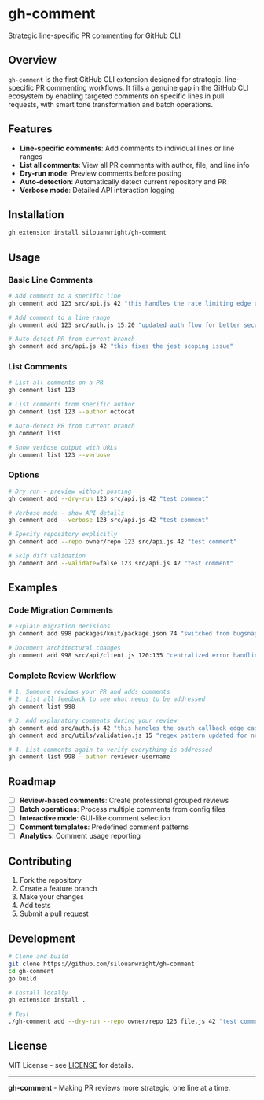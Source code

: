 # gh-comment

Strategic line-specific PR commenting for GitHub CLI

## Overview

`gh-comment` is the first GitHub CLI extension designed for strategic, line-specific PR commenting workflows. It fills a genuine gap in the GitHub CLI ecosystem by enabling targeted comments on specific lines in pull requests, with smart tone transformation and batch operations.

## Features

- **Line-specific comments**: Add comments to individual lines or line ranges
- **List all comments**: View all PR comments with author, file, and line info
- **Dry-run mode**: Preview comments before posting
- **Auto-detection**: Automatically detect current repository and PR
- **Verbose mode**: Detailed API interaction logging

## Installation

```bash
gh extension install silouanwright/gh-comment
```

## Usage

### Basic Line Comments

```bash
# Add comment to a specific line
gh comment add 123 src/api.js 42 "this handles the rate limiting edge case"

# Add comment to a line range
gh comment add 123 src/auth.js 15:20 "updated auth flow for better security"

# Auto-detect PR from current branch
gh comment add src/api.js 42 "this fixes the jest scoping issue"
```

### List Comments

```bash
# List all comments on a PR
gh comment list 123

# List comments from specific author
gh comment list 123 --author octocat

# Auto-detect PR from current branch
gh comment list

# Show verbose output with URLs
gh comment list 123 --verbose
```

### Options

```bash
# Dry run - preview without posting
gh comment add --dry-run 123 src/api.js 42 "test comment"

# Verbose mode - show API details
gh comment add --verbose 123 src/api.js 42 "test comment"

# Specify repository explicitly
gh comment add --repo owner/repo 123 src/api.js 42 "test comment"

# Skip diff validation
gh comment add --validate=false 123 src/api.js 42 "test comment"
```

## Examples

### Code Migration Comments
```bash
# Explain migration decisions
gh comment add 998 packages/knit/package.json 74 "switched from bugsnag to datadog rum as peerdependency"

# Document architectural changes
gh comment add 998 src/api/client.js 120:135 "centralized error handling - replaces scattered try-catch blocks"
```

### Complete Review Workflow
```bash
# 1. Someone reviews your PR and adds comments
# 2. List all feedback to see what needs to be addressed
gh comment list 998

# 3. Add explanatory comments during your review
gh comment add src/auth.js 42 "this handles the oauth callback edge case we discussed"
gh comment add src/utils/validation.js 15 "regex pattern updated for new email format requirements"

# 4. List comments again to verify everything is addressed
gh comment list 998 --author reviewer-username
```

## Roadmap

- [ ] **Review-based comments**: Create professional grouped reviews
- [ ] **Batch operations**: Process multiple comments from config files
- [ ] **Interactive mode**: GUI-like comment selection
- [ ] **Comment templates**: Predefined comment patterns
- [ ] **Analytics**: Comment usage reporting

## Contributing

1. Fork the repository
2. Create a feature branch
3. Make your changes
4. Add tests
5. Submit a pull request

## Development

```bash
# Clone and build
git clone https://github.com/silouanwright/gh-comment
cd gh-comment
go build

# Install locally
gh extension install .

# Test
./gh-comment add --dry-run --repo owner/repo 123 file.js 42 "test comment"
```

## License

MIT License - see [LICENSE](LICENSE) for details.

---

**gh-comment** - Making PR reviews more strategic, one line at a time.
